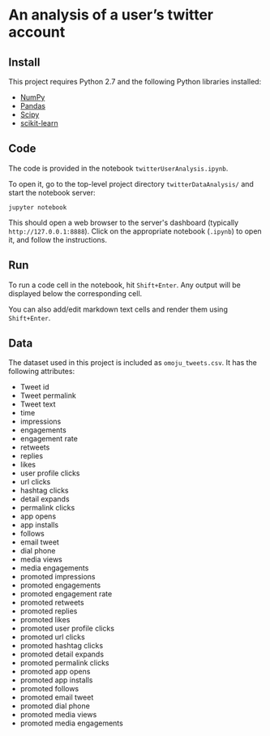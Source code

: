 # An analysis of a user’s twitter account

## Install

This project requires Python 2.7 and the following Python libraries installed:

- [NumPy](http://www.numpy.org/)
- [Pandas](http://pandas.pydata.org/)
- [Scipy](https://www.scipy.org/)
- [scikit-learn](http://scikit-learn.org/stable/)

## Code

The code is provided in the notebook `twitterUserAnalysis.ipynb`.

To open it, go to the top-level project directory `twitterDataAnalysis/` and start the notebook server:

```jupyter notebook```

This should open a web browser to the server's dashboard (typically `http://127.0.0.1:8888`). Click on the appropriate notebook (`.ipynb`) to open it, and follow the instructions.

## Run

To run a code cell in the notebook, hit `Shift+Enter`. Any output will be displayed below the corresponding cell.

You can also add/edit markdown text cells and render them using `Shift+Enter`.

## Data

The dataset used in this project is included as `omoju_tweets.csv`. It has the following attributes:

- Tweet id
- Tweet permalink
- Tweet text
- time
- impressions
- engagements
- engagement rate
- retweets
- replies
- likes
- user profile clicks
- url clicks
- hashtag clicks
- detail expands
- permalink clicks
- app opens
- app installs
- follows
- email tweet
- dial phone
- media views
- media engagements
- promoted impressions
- promoted engagements
- promoted engagement rate
- promoted retweets
- promoted replies
- promoted likes
- promoted user profile clicks
- promoted url clicks
- promoted hashtag clicks
- promoted detail expands
- promoted permalink clicks
- promoted app opens
- promoted app installs
- promoted follows
- promoted email tweet
- promoted dial phone
- promoted media views
- promoted media engagements
